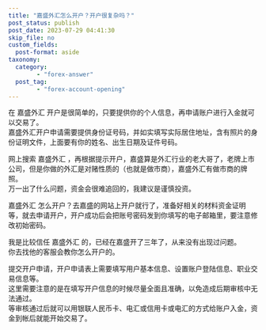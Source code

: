 ```yaml
---
title: "嘉盛外汇怎么开户？开户很复杂吗？"
post_status: publish
post_date: 2023-07-29 04:41:30
skip_file: no
custom_fields: 
  post-format: aside
taxonomy:
  category:
        - "forex-answer"
  post_tag:
        - "forex-account-opening"
---
```


在 嘉盛外汇 开户是很简单的，只要提供你的个人信息，再申请账户进行入金就可以交易了。  
嘉盛外汇开户申请需要提供身份证号码，并如实填写实际居住地址，含有照片的身份证明文件，上面要有你的姓名、出生日期及证件号码。

网上搜索 嘉盛外汇 ，再根据提示开户，嘉盛算是外汇行业的老大哥了，老牌上市公司，但是你做的外汇是对赌性质的（也就是做市商），嘉盛外汇有做市商的牌照。  
万一出了什么问题，资金会很难追回的，我建议是谨慎投资。

嘉盛外汇 怎么开户？去嘉盛的网站上开户就行了，准备好相关的材料资金证明等，就去申请开户，开户成功后会把账号密码发到你填写的电子邮箱里，要注意修改初始密码。

我是比较信任 嘉盛外汇 的，已经在嘉盛开了三年了，从来没有出现过问题。  
你去找他的客服会教你怎么开户的。

提交开户申请，开户申请表上需要填写用户基本信息、设置账户登陆信息、职业交易信息等。  
这里需要注意的是在填写开户信息的时候尽量全面且准确，以免造成后期审核中无法通过。  
等审核通过后就可以用银联人民币卡、电汇或信用卡或电汇的方式给账户入金，资金到帐后就能开始交易了。
